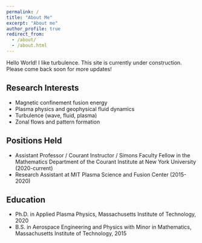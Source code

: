 ```yaml
---
permalink: /
title: "About Me"
excerpt: "About me"
author_profile: true
redirect_from: 
  - /about/
  - /about.html
---
```


Hello World! I like turbulence. This site is currently under construction. Please come back soon for more updates!

## Research Interests
* Magnetic confinement fusion energy
* Plasma physics and geophysical fluid dynamics
* Turbulence (wave, fluid, plasma)
* Zonal flows and pattern formation

## Positions Held
* Assistant Professor / Courant Instructor / Simons Faculty Fellow in the Mathematics Department of the Courant Institute at New York University (2020-current)
* Research Assistant at MIT Plasma Science and Fusion Center (2015-2020)

## Education
* Ph.D. in Applied Plasma Physics, Massachusetts Institute of Technology, 2020
* B.S. in Aerospace Engineering and Physics with Minor in Mathematics, Massachusetts Institute of Technology, 2015

